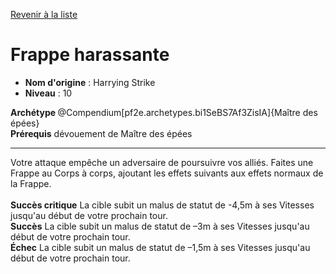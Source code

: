 [Revenir à la liste](..)

# Frappe harassante

 * **Nom d'origine** : Harrying Strike
 * **Niveau** : 10


<div><strong>Archétype&nbsp;</strong>@Compendium[pf2e.archetypes.bi1SeBS7Af3ZisIA]{Maître des épées}</div>
<div><span><strong>Prérequis</strong> dévouement de Maître des épées <br></span></div>
<hr>
<p>Votre attaque empêche un adversaire de poursuivre vos alliés. Faites une Frappe au Corps à corps, ajoutant les effets suivants aux effets normaux de la Frappe.<br><br><strong>Succès critique</strong> La cible subit un malus de statut de -4,5m à ses Vitesses jusqu'au début de votre prochain tour.<br><strong>Succès</strong> La cible subit un malus de statut de –3m à ses Vitesses jusqu'au début de votre prochain tour.<br><strong>Échec</strong> La cible subit un malus de statut de –1,5m à ses Vitesses jusqu'au début de votre prochain tour.&nbsp;</p>